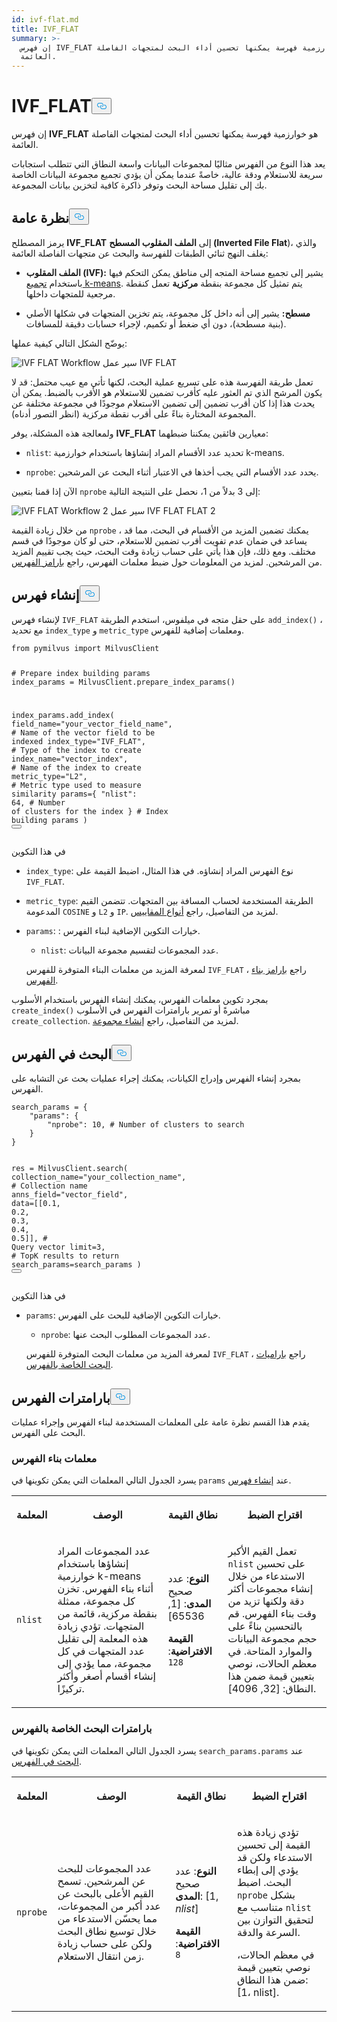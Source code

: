 ```yaml
---
id: ivf-flat.md
title: IVF_FLAT
summary: >-
  إن فهرس IVF_FLAT هو خوارزمية فهرسة يمكنها تحسين أداء البحث لمتجهات الفاصلة
  العائمة.
---
```


<h1 id="IVFFLAT" class="common-anchor-header">IVF_FLAT<button data-href="#IVFFLAT" class="anchor-icon" translate="no">
      <svg translate="no"
        aria-hidden="true"
        focusable="false"
        height="20"
        version="1.1"
        viewBox="0 0 16 16"
        width="16"
      >
        <path
          fill="#0092E4"
          fill-rule="evenodd"
          d="M4 9h1v1H4c-1.5 0-3-1.69-3-3.5S2.55 3 4 3h4c1.45 0 3 1.69 3 3.5 0 1.41-.91 2.72-2 3.25V8.59c.58-.45 1-1.27 1-2.09C10 5.22 8.98 4 8 4H4c-.98 0-2 1.22-2 2.5S3 9 4 9zm9-3h-1v1h1c1 0 2 1.22 2 2.5S13.98 12 13 12H9c-.98 0-2-1.22-2-2.5 0-.83.42-1.64 1-2.09V6.25c-1.09.53-2 1.84-2 3.25C6 11.31 7.55 13 9 13h4c1.45 0 3-1.69 3-3.5S14.5 6 13 6z"
        ></path>
      </svg>
    </button></h1><p>إن فهرس <strong>IVF_FLAT</strong> هو خوارزمية فهرسة يمكنها تحسين أداء البحث لمتجهات الفاصلة العائمة.</p>
<p>يعد هذا النوع من الفهرس مثاليًا لمجموعات البيانات واسعة النطاق التي تتطلب استجابات سريعة للاستعلام ودقة عالية، خاصةً عندما يمكن أن يؤدي تجميع مجموعة البيانات الخاصة بك إلى تقليل مساحة البحث وتوفر ذاكرة كافية لتخزين بيانات المجموعة.</p>
<h2 id="Overview" class="common-anchor-header">نظرة عامة<button data-href="#Overview" class="anchor-icon" translate="no">
      <svg translate="no"
        aria-hidden="true"
        focusable="false"
        height="20"
        version="1.1"
        viewBox="0 0 16 16"
        width="16"
      >
        <path
          fill="#0092E4"
          fill-rule="evenodd"
          d="M4 9h1v1H4c-1.5 0-3-1.69-3-3.5S2.55 3 4 3h4c1.45 0 3 1.69 3 3.5 0 1.41-.91 2.72-2 3.25V8.59c.58-.45 1-1.27 1-2.09C10 5.22 8.98 4 8 4H4c-.98 0-2 1.22-2 2.5S3 9 4 9zm9-3h-1v1h1c1 0 2 1.22 2 2.5S13.98 12 13 12H9c-.98 0-2-1.22-2-2.5 0-.83.42-1.64 1-2.09V6.25c-1.09.53-2 1.84-2 3.25C6 11.31 7.55 13 9 13h4c1.45 0 3-1.69 3-3.5S14.5 6 13 6z"
        ></path>
      </svg>
    </button></h2><p>يرمز المصطلح <strong>IVF_FLAT</strong> إلى <strong>الملف المقلوب المسطح (Inverted File Flat</strong>)، والذي يغلف النهج ثنائي الطبقات للفهرسة والبحث عن متجهات الفاصلة العائمة:</p>
<ul>
<li><p><strong>الملف المقلوب (IVF):</strong> يشير إلى تجميع مساحة المتجه إلى مناطق يمكن التحكم فيها باستخدام <a href="https://en.wikipedia.org/wiki/K-means_clustering">تجميع k-means</a>. يتم تمثيل كل مجموعة بنقطة <strong>مركزية</strong> تعمل كنقطة مرجعية للمتجهات داخلها.</p></li>
<li><p><strong>مسطح:</strong> يشير إلى أنه داخل كل مجموعة، يتم تخزين المتجهات في شكلها الأصلي (بنية مسطحة)، دون أي ضغط أو تكميم، لإجراء حسابات دقيقة للمسافات.</p></li>
</ul>
<p>يوضّح الشكل التالي كيفية عملها:</p>
<p>
  
   <span class="img-wrapper"> <img translate="no" src="/docs/v2.5.x/assets/IVF-FLAT-workflow.png" alt="IVF FLAT Workflow" class="doc-image" id="ivf-flat-workflow" />
   </span> <span class="img-wrapper"> <span>سير عمل IVF FLAT</span> </span></p>
<p>تعمل طريقة الفهرسة هذه على تسريع عملية البحث، لكنها تأتي مع عيب محتمل: قد لا يكون المرشح الذي تم العثور عليه كأقرب تضمين للاستعلام هو الأقرب بالضبط. يمكن أن يحدث هذا إذا كان أقرب تضمين إلى تضمين الاستعلام موجودًا في مجموعة مختلفة عن المجموعة المختارة بناءً على أقرب نقطة مركزية (انظر التصور أدناه).</p>
<p>ولمعالجة هذه المشكلة، يوفر <strong>IVF_FLAT</strong> معيارين فائقين يمكننا ضبطهما:</p>
<ul>
<li><p><code translate="no">nlist</code>: تحديد عدد الأقسام المراد إنشاؤها باستخدام خوارزمية k-means.</p></li>
<li><p><code translate="no">nprobe</code>: يحدد عدد الأقسام التي يجب أخذها في الاعتبار أثناء البحث عن المرشحين.</p></li>
</ul>
<p>الآن إذا قمنا بتعيين <code translate="no">nprobe</code> إلى 3 بدلاً من 1، نحصل على النتيجة التالية:</p>
<p>
  
   <span class="img-wrapper"> <img translate="no" src="/docs/v2.5.x/assets/IVF-FLAT-workflow-2.png" alt="IVF FLAT Workflow 2" class="doc-image" id="ivf-flat-workflow-2" />
   </span> <span class="img-wrapper"> <span>سير عمل IVF FLAT FLAT 2</span> </span></p>
<p>من خلال زيادة القيمة <code translate="no">nprobe</code> ، يمكنك تضمين المزيد من الأقسام في البحث، مما قد يساعد في ضمان عدم تفويت أقرب تضمين للاستعلام، حتى لو كان موجودًا في قسم مختلف. ومع ذلك، فإن هذا يأتي على حساب زيادة وقت البحث، حيث يجب تقييم المزيد من المرشحين. لمزيد من المعلومات حول ضبط معلمات الفهرس، راجع <a href="/docs/ar/v2.5.x/ivf-flat.md#Index-params">بارامز الفهرس</a>.</p>
<h2 id="Build-index" class="common-anchor-header">إنشاء فهرس<button data-href="#Build-index" class="anchor-icon" translate="no">
      <svg translate="no"
        aria-hidden="true"
        focusable="false"
        height="20"
        version="1.1"
        viewBox="0 0 16 16"
        width="16"
      >
        <path
          fill="#0092E4"
          fill-rule="evenodd"
          d="M4 9h1v1H4c-1.5 0-3-1.69-3-3.5S2.55 3 4 3h4c1.45 0 3 1.69 3 3.5 0 1.41-.91 2.72-2 3.25V8.59c.58-.45 1-1.27 1-2.09C10 5.22 8.98 4 8 4H4c-.98 0-2 1.22-2 2.5S3 9 4 9zm9-3h-1v1h1c1 0 2 1.22 2 2.5S13.98 12 13 12H9c-.98 0-2-1.22-2-2.5 0-.83.42-1.64 1-2.09V6.25c-1.09.53-2 1.84-2 3.25C6 11.31 7.55 13 9 13h4c1.45 0 3-1.69 3-3.5S14.5 6 13 6z"
        ></path>
      </svg>
    </button></h2><p>لإنشاء فهرس <code translate="no">IVF_FLAT</code> على حقل متجه في ميلفوس، استخدم الطريقة <code translate="no">add_index()</code> ، مع تحديد <code translate="no">index_type</code> و <code translate="no">metric_type</code> ومعلمات إضافية للفهرس.</p>
<pre><code translate="no" class="language-python"><span class="hljs-keyword">from</span> pymilvus <span class="hljs-keyword">import</span> MilvusClient

<span class="hljs-comment"># Prepare index building params</span>
index_params = MilvusClient.prepare_index_params()

index_params.add_index(
field_name=<span class="hljs-string">&quot;your_vector_field_name&quot;</span>, <span class="hljs-comment"># Name of the vector field to be indexed</span>
index_type=<span class="hljs-string">&quot;IVF_FLAT&quot;</span>, <span class="hljs-comment"># Type of the index to create</span>
index_name=<span class="hljs-string">&quot;vector_index&quot;</span>, <span class="hljs-comment"># Name of the index to create</span>
metric_type=<span class="hljs-string">&quot;L2&quot;</span>, <span class="hljs-comment"># Metric type used to measure similarity</span>
params={
<span class="hljs-string">&quot;nlist&quot;</span>: <span class="hljs-number">64</span>, <span class="hljs-comment"># Number of clusters for the index</span>
} <span class="hljs-comment"># Index building params</span>
)
<button class="copy-code-btn"></button></code></pre>

<p>في هذا التكوين</p>
<ul>
<li><p><code translate="no">index_type</code>: نوع الفهرس المراد إنشاؤه. في هذا المثال، اضبط القيمة على <code translate="no">IVF_FLAT</code>.</p></li>
<li><p><code translate="no">metric_type</code>: الطريقة المستخدمة لحساب المسافة بين المتجهات. تتضمن القيم المدعومة <code translate="no">COSINE</code> و <code translate="no">L2</code> و <code translate="no">IP</code>. لمزيد من التفاصيل، راجع <a href="/docs/ar/v2.5.x/metric.md">أنواع المقاييس</a>.</p></li>
<li><p><code translate="no">params</code>: : خيارات التكوين الإضافية لبناء الفهرس.</p>
<ul>
<li><code translate="no">nlist</code>: عدد المجموعات لتقسيم مجموعة البيانات.</li>
</ul>
<p>لمعرفة المزيد من معلمات البناء المتوفرة للفهرس <code translate="no">IVF_FLAT</code> ، راجع <a href="/docs/ar/v2.5.x/ivf-flat.md#Index-building-params">بارامز بناء الفهرس</a>.</p></li>
</ul>
<p>بمجرد تكوين معلمات الفهرس، يمكنك إنشاء الفهرس باستخدام الأسلوب <code translate="no">create_index()</code> مباشرةً أو تمرير بارامترات الفهرس في الأسلوب <code translate="no">create_collection</code>. لمزيد من التفاصيل، راجع <a href="/docs/ar/v2.5.x/create-collection.md">إنشاء مجموعة</a>.</p>
<h2 id="Search-on-index" class="common-anchor-header">البحث في الفهرس<button data-href="#Search-on-index" class="anchor-icon" translate="no">
      <svg translate="no"
        aria-hidden="true"
        focusable="false"
        height="20"
        version="1.1"
        viewBox="0 0 16 16"
        width="16"
      >
        <path
          fill="#0092E4"
          fill-rule="evenodd"
          d="M4 9h1v1H4c-1.5 0-3-1.69-3-3.5S2.55 3 4 3h4c1.45 0 3 1.69 3 3.5 0 1.41-.91 2.72-2 3.25V8.59c.58-.45 1-1.27 1-2.09C10 5.22 8.98 4 8 4H4c-.98 0-2 1.22-2 2.5S3 9 4 9zm9-3h-1v1h1c1 0 2 1.22 2 2.5S13.98 12 13 12H9c-.98 0-2-1.22-2-2.5 0-.83.42-1.64 1-2.09V6.25c-1.09.53-2 1.84-2 3.25C6 11.31 7.55 13 9 13h4c1.45 0 3-1.69 3-3.5S14.5 6 13 6z"
        ></path>
      </svg>
    </button></h2><p>بمجرد إنشاء الفهرس وإدراج الكيانات، يمكنك إجراء عمليات بحث عن التشابه على الفهرس.</p>
<pre><code translate="no" class="language-python">search_params = {
    <span class="hljs-string">&quot;params&quot;</span>: {
        <span class="hljs-string">&quot;nprobe&quot;</span>: <span class="hljs-number">10</span>, <span class="hljs-comment"># Number of clusters to search</span>
    }
}

res = MilvusClient.search(
collection_name=<span class="hljs-string">&quot;your_collection_name&quot;</span>, <span class="hljs-comment"># Collection name</span>
anns_field=<span class="hljs-string">&quot;vector_field&quot;</span>,
data=[[<span class="hljs-number">0.1</span>, <span class="hljs-number">0.2</span>, <span class="hljs-number">0.3</span>, <span class="hljs-number">0.4</span>, <span class="hljs-number">0.5</span>]], <span class="hljs-comment"># Query vector</span>
limit=<span class="hljs-number">3</span>, <span class="hljs-comment"># TopK results to return</span>
search_params=search_params
)
<button class="copy-code-btn"></button></code></pre>

<p>في هذا التكوين</p>
<ul>
<li><p><code translate="no">params</code>: خيارات التكوين الإضافية للبحث على الفهرس.</p>
<ul>
<li><code translate="no">nprobe</code>: عدد المجموعات المطلوب البحث عنها.</li>
</ul>
<p>لمعرفة المزيد من معلمات البحث المتوفرة للفهرس <code translate="no">IVF_FLAT</code> ، راجع <a href="/docs/ar/v2.5.x/ivf-flat.md#Index-specific-search-params">باراميات البحث الخاصة بالفهرس</a>.</p></li>
</ul>
<h2 id="Index-params" class="common-anchor-header">بارامترات الفهرس<button data-href="#Index-params" class="anchor-icon" translate="no">
      <svg translate="no"
        aria-hidden="true"
        focusable="false"
        height="20"
        version="1.1"
        viewBox="0 0 16 16"
        width="16"
      >
        <path
          fill="#0092E4"
          fill-rule="evenodd"
          d="M4 9h1v1H4c-1.5 0-3-1.69-3-3.5S2.55 3 4 3h4c1.45 0 3 1.69 3 3.5 0 1.41-.91 2.72-2 3.25V8.59c.58-.45 1-1.27 1-2.09C10 5.22 8.98 4 8 4H4c-.98 0-2 1.22-2 2.5S3 9 4 9zm9-3h-1v1h1c1 0 2 1.22 2 2.5S13.98 12 13 12H9c-.98 0-2-1.22-2-2.5 0-.83.42-1.64 1-2.09V6.25c-1.09.53-2 1.84-2 3.25C6 11.31 7.55 13 9 13h4c1.45 0 3-1.69 3-3.5S14.5 6 13 6z"
        ></path>
      </svg>
    </button></h2><p>يقدم هذا القسم نظرة عامة على المعلمات المستخدمة لبناء الفهرس وإجراء عمليات البحث على الفهرس.</p>
<h3 id="Index-building-params" class="common-anchor-header">معلمات بناء الفهرس</h3><p>يسرد الجدول التالي المعلمات التي يمكن تكوينها في <code translate="no">params</code> عند <a href="/docs/ar/v2.5.x/ivf-flat.md#Build-index">إنشاء فهرس</a>.</p>
<table>
   <tr>
     <th><p>المعلمة</p></th>
     <th><p>الوصف</p></th>
     <th><p>نطاق القيمة</p></th>
     <th><p>اقتراح الضبط</p></th>
   </tr>
   <tr>
     <td><p><code translate="no">nlist</code></p></td>
     <td><p>عدد المجموعات المراد إنشاؤها باستخدام خوارزمية k-means أثناء بناء الفهرس. تخزن كل مجموعة، ممثلة بنقطة مركزية، قائمة من المتجهات. تؤدي زيادة هذه المعلمة إلى تقليل عدد المتجهات في كل مجموعة، مما يؤدي إلى إنشاء أقسام أصغر وأكثر تركيزًا.</p></td>
     <td><p><strong>النوع</strong>: عدد صحيح <strong>المدى</strong>: [1, 65536]</p><p><strong>القيمة الافتراضية</strong>: <code translate="no">128</code></p></td>
     <td><p>تعمل القيم الأكبر <code translate="no">nlist</code> على تحسين الاستدعاء من خلال إنشاء مجموعات أكثر دقة ولكنها تزيد من وقت بناء الفهرس. قم بالتحسين بناءً على حجم مجموعة البيانات والموارد المتاحة. في معظم الحالات، نوصي بتعيين قيمة ضمن هذا النطاق: [32, 4096].</p></td>
   </tr>
</table>
<h3 id="Index-specific-search-params" class="common-anchor-header">بارامترات البحث الخاصة بالفهرس</h3><p>يسرد الجدول التالي المعلمات التي يمكن تكوينها في <code translate="no">search_params.params</code> عند <a href="/docs/ar/v2.5.x/ivf-flat.md#Search-on-index">البحث في الفهرس</a>.</p>
<table>
   <tr>
     <th><p>المعلمة</p></th>
     <th><p>الوصف</p></th>
     <th><p>نطاق القيمة</p></th>
     <th><p>اقتراح الضبط</p></th>
   </tr>
   <tr>
     <td><p><code translate="no">nprobe</code></p></td>
     <td><p>عدد المجموعات للبحث عن المرشحين. تسمح القيم الأعلى بالبحث عن عدد أكبر من المجموعات، مما يحسّن الاستدعاء من خلال توسيع نطاق البحث ولكن على حساب زيادة زمن انتقال الاستعلام.</p></td>
     <td><p><strong>النوع</strong>: عدد صحيح <strong>المدى</strong>: [1, <em>nlist</em>]</p><p><strong>القيمة الافتراضية</strong>: <code translate="no">8</code></p></td>
     <td><p>تؤدي زيادة هذه القيمة إلى تحسين الاستدعاء ولكن قد يؤدي إلى إبطاء البحث. اضبط <code translate="no">nprobe</code> بشكل متناسب مع <code translate="no">nlist</code> لتحقيق التوازن بين السرعة والدقة.</p><p>في معظم الحالات، نوصي بتعيين قيمة ضمن هذا النطاق: [1، nlist].</p></td>
   </tr>
</table>
